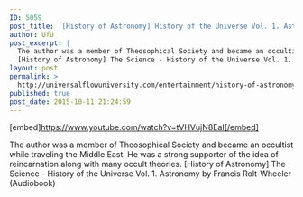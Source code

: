 ```yaml
---
ID: 5059
post_title: '[History of Astronomy] History of the Universe Vol. 1. Astronomy (Audiobook)'
author: UfU
post_excerpt: |
  The author was a member of Theosophical Society and became an occultist while traveling the Middle East. He was a strong supporter of the idea of reincarnation along with many occult theories.
  [History of Astronomy] The Science - History of the Universe Vol. 1.  Astronomy by Francis Rolt-Wheeler (Audiobook)
layout: post
permalink: >
  http://universalflowuniversity.com/entertainment/history-of-astronomy-history-of-the-universe-vol-1-astronomy-audiobook/
published: true
post_date: 2015-10-11 21:24:59
---
```

[embed]https://www.youtube.com/watch?v=tVHVujN8EaI[/embed]<br>
<p>The author was a member of Theosophical Society and became an occultist while traveling the Middle East. He was a strong supporter of the idea of reincarnation along with many occult theories.  
[History of Astronomy] The Science - History of the Universe Vol. 1.  Astronomy by Francis Rolt-Wheeler (Audiobook)</p>